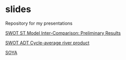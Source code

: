 # slides
Repository for my presentations

[SWOT ST Model Inter-Comparison: Preliminary Results](https://kandread.github.io/slides/swotmip-prelim.html)

[SWOT ADT Cycle-average river product](https://kandread.github.io/slides/swot_averaging.html)

[SOYA](https://kandread.github.io/slides/soya.html)
